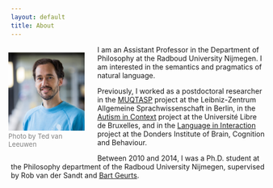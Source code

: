 ```yaml
---
layout: default
title: About
---
```


<figure style="float: left; margin-left: -5px; margin-right: 25px; max-width: 30%; min-width: 100px; height: auto;"><img src="newphotocropped.jpg"><figcaption style="font-size: small; color: grey;">Photo by Ted van Leeuwen</figcaption></figure>

I am an Assistant Professor in the Department of Philosophy at the Radboud University Nijmegen. I am interested in the semantics and pragmatics of natural language.

Previously, I worked as a postdoctoral researcher in the <a href="https://www.leibniz-zas.de/en/research/research-areas/semantics-pragmatics/muqtasp" target="_blank">MUQTASP</a> project at the Leibniz-Zentrum Allgemeine Sprachwissenschaft in Berlin, in the <a href="https://acte.ulb.be/index.php/en/" target="_blank">Autism in Context</a> project at the Université Libre de Bruxelles, and in the <a href="https://www.languageininteraction.nl/" target="_blank">Language in Interaction</a> project at the Donders Institute of Brain, Cognition and Behaviour.

Between 2010 and 2014, I was a Ph.D. student at the Philosophy department of the Radboud University Nijmegen, supervised by Rob van der Sandt and <a href="https://sites.google.com/site/brtgrts/" target="_blank">Bart Geurts</a>.
